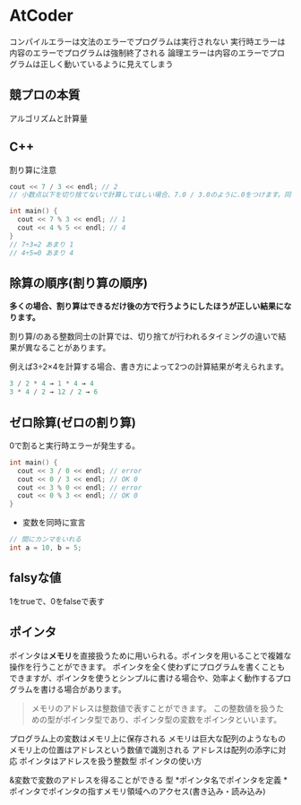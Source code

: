# AtCoder


コンパイルエラーは文法のエラーでプログラムは実行されない
実行時エラーは内容のエラーでプログラムは強制終了される
論理エラーは内容のエラーでプログラムは正しく動いているように見えてしまう

## 競プロの本質

アルゴリズムと計算量

## C++

割り算に注意

```C++
cout << 7 / 3 << endl; // 2
// 小数点以下を切り捨てないで計算してほしい場合、7.0 / 3.0のように.0をつけます。同様に7.0 / 3.5のような計算も行えます。

int main() {
  cout << 7 % 3 << endl; // 1
  cout << 4 % 5 << endl; // 4
}
// 7÷3=2 あまり 1
// 4÷5=0 あまり 4
```

## 除算の順序(割り算の順序)

**多くの場合、割り算はできるだけ後の方で行うようにしたほうが正しい結果になります。**

割り算/のある整数同士の計算では、切り捨てが行われるタイミングの違いで結果が異なることがあります。

例えば3÷2×4を計算する場合、書き方によって2つの計算結果が考えられます。

```C++
3 / 2 * 4 → 1 * 4 → 4
3 * 4 / 2 → 12 / 2 → 6
```

## ゼロ除算(ゼロの割り算)

0で割ると実行時エラーが発生する。

```C++
int main() {
  cout << 3 / 0 << endl; // error
  cout << 0 / 3 << endl; // OK 0
  cout << 3 % 0 << endl; // error
  cout << 0 % 3 << endl; // OK 0
}
```

- 変数を同時に宣言

```C++
// 間にカンマをいれる
int a = 10, b = 5;
```

## falsyな値

1をtrueで、0をfalseで表す

## ポインタ

ポインタは**メモリ**を直接扱うために用いられる。ポインタを用いることで複雑な操作を行うことができます。 ポインタを全く使わずにプログラムを書くこともできますが、ポインタを使うとシンプルに書ける場合や、効率よく動作するプログラムを書ける場合があります。

>メモリのアドレスは整数値で表すことができます。 この整数値を扱うための型がポインタ型であり、ポインタ型の変数をポインタといいます。

プログラム上の変数はメモリ上に保存される
メモリは巨大な配列のようなもの
メモリ上の位置はアドレスという数値で識別される
アドレスは配列の添字に対応
ポインタはアドレスを扱う整数型
ポインタの使い方


&変数で変数のアドレスを得ることができる
型 *ポインタ名でポインタを定義
*ポインタでポインタの指すメモリ領域へのアクセス(書き込み・読み込み)

